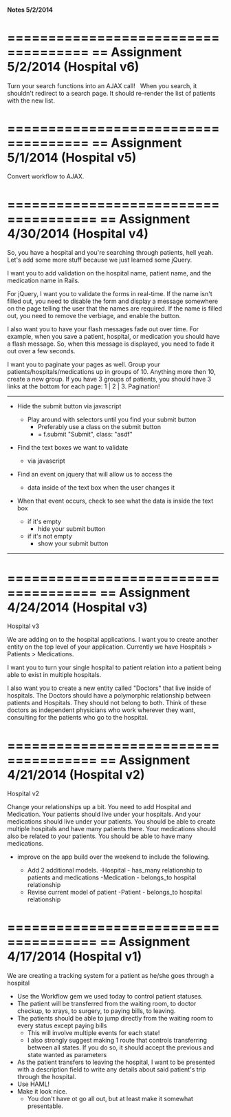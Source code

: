 #### Notes 5/2/2014

====================================
== Assignment 5/2/2014 (Hospital v6)
====================================
Turn your search functions into an AJAX call!   When you search, it shouldn't redirect to a search page. It should re-render the list of patients with the new list.


====================================
== Assignment 5/1/2014 (Hospital v5)
====================================
Convert workflow to AJAX.


=====================================
== Assignment 4/30/2014 (Hospital v4)
=====================================
So, you have a hospital and you're searching through patients, hell yeah. Let's add some more stuff because we just learned some jQuery.

I want you to add validation on the hospital name, patient name, and the medication name in Rails.

For jQuery, I want you to validate the forms in real-time. If the name isn't filled out, you need to disable the form and display a message somewhere on the page telling the user that the names are required. If the name is filled out, you need to remove the verbiage, and enable the button.

I also want you to have your flash messages fade out over time. For example, when you save a patient, hospital, or medication you should have a flash message. So, when this message is displayed, you need to fade it out over a few seconds.

I want you to paginate your pages as well. Group your patients/hospitals/medications up in groups of 10. Anything more then 10, create a new group. If you have 3 groups of patients, you should have 3 links at the bottom for each page: 1 | 2 | 3. Pagination!

-----------------------------------

- Hide the submit button via javascript
  - Play around with selectors until you find your submit button
    - Preferably use a class on the submit button
    - = f.submit "Submit", class: "asdf"
- Find the text boxes we want to validate
  - via javascript
- Find an event on jquery that will allow us to access the
  - data inside of the text box when the user changes it
  
- When that event occurs, check to see what the data is inside the text box
  - if it's empty
    - hide your submit button
  - if it's not empty
    - show your submit button
-----------------------------------


=====================================
== Assignment 4/24/2014 (Hospital v3)
=====================================
Hospital v3

We are adding on to the hospital applications. I want you to create another entity on the top level of your application. Currently we have Hospitals > Patients > Medications.

I want you to turn your single hospital to patient relation into a patient being able to exist in multiple hospitals.

I also want you to create a new entity called "Doctors" that live inside of hospitals. The Doctors should have a polymorphic relationship between patients and Hospitals. They should not belong to both. Think of these doctors as independent physicians who work wherever they want, consulting for the patients who go to the hospital.


=====================================
== Assignment 4/21/2014 (Hospital v2)
=====================================

Hospital v2

Change your relationships up a bit. You need to add Hospital and Medication. Your patients should live under your hospitals. And your medications should live under your patients. You should be able to create multiple hospitals and have many patients there. Your medications should also be related to your patients. You should be able to have many medications.

- improve on the app build over the weekend to include the following.

  - Add 2 additional models.
    -Hospital - has_many relationship to patients and medications
    -Medication - belongs_to hospital relationship
  - Revise current model of patient
    -Patient - belongs_to hospital relationship


=====================================
== Assignment 4/17/2014 (Hospital v1)
=====================================

We are creating a tracking system for a patient as he/she goes through a hospital

- Use the Workflow gem we used today to control patient statuses.
- The patient will be transferred from the waiting room, to doctor checkup, to xrays, to surgery, to paying bills, to leaving.
- The patients should be able to jump directly from the waiting room to every status except paying bills
  - This will involve multiple events for each state!
  - I also strongly suggest making 1 route that controls transferring between all states. If you do so, it should accept the previous and state wanted as parameters
- As the patient transfers to leaving the hospital, I want to be presented with a description field to write any details about said patient's trip through the hospital.
- Use HAML!
- Make it look nice.
  - You don't have ot go all out, but at least make it somewhat presentable.